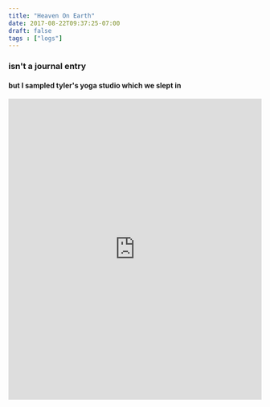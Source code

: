 ```yaml
---
title: "Heaven On Earth"
date: 2017-08-22T09:37:25-07:00
draft: false
tags : ["logs"]
---
```


### isn't a journal entry

#### but I sampled tyler's yoga studio which we slept in

<iframe width="100%" height="600" scrolling="no" frameborder="no" allow="autoplay" src="https://w.soundcloud.com/player/?url=https%3A//api.soundcloud.com/playlists/609806808%3Fsecret_token%3Ds-ck7ky&color=%237105ad&auto_play=false&hide_related=false&show_comments=true&show_user=false&show_reposts=false&show_teaser=true&visual=true"></iframe>
